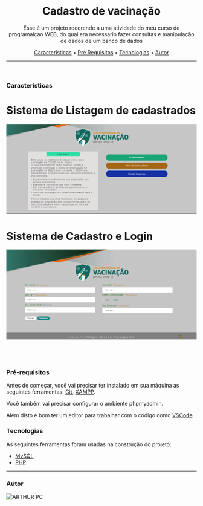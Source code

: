 <h1 align="center">Cadastro de vacinação</h1>

<p align="center">Esse é um projeto recorende a uma atividade do meu curso de programalçao WEB, do qual era necessario fazer consultas e manipulação de dados de um banco de dados</p>

<p align="center">
 <a href="#caracteristicas">Características</a> •
 <a href="#pré-requisitos">Pré Requisitos</a> •
 <a href="#tecnologias">Tecnologias</a> •
 <a href="#autor">Autor</a>
</p>

---

<br>


### Características
<h1 align="center">
  <h1>Sistema de Listagem de cadastrados</h1>
  <center>
  <img alt="Lechef" title="Listagem" src="./github/cadastrado.gif" />
  </center>
  <h1>Sistema de Cadastro e Login</h1>
  <center>
  <img alt="Lechef" title="Listagem" src="./github/cadastro.gif" />
  </center>

</h1>
<br><br><br>

### Pré-requisitos

Antes de começar, você vai precisar ter instalado em sua máquina as seguintes ferramentas:
[Git](https://git-scm.com), [XAMPP](https://www.apachefriends.org/pt_br/index.html).

Você também vai precisar configurar o ambiente phpmyadmin.

Além disto é bom ter um editor para trabalhar com o código como [VSCode](https://code.visualstudio.com/)


### Tecnologias

As seguintes ferramentas foram usadas na construção do projeto:

- [MySQL](https://www.mysql.com/)
- [PHP](https://www.php.net/)

---

### Autor

<img alt="ARTHUR PC" title="ARTHUR PC" src="https://avatars.githubusercontent.com/u/85302795?s=96&v=4" height="100" width="100" />
